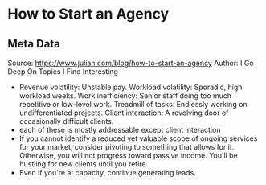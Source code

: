 # How to Start an Agency

## Meta Data

Source:  https://www.julian.com/blog/how-to-start-an-agency 
Author: I Go Deep On Topics I Find Interesting

- Revenue volatility: Unstable pay.
  Workload volatility: Sporadic, high workload weeks.
  Work inefficiency: Senior staff doing too much repetitive or low-level work.
  Treadmill of tasks: Endlessly working on undifferentiated projects.
  Client interaction: A revolving door of occasionally difficult clients.
- each of these is mostly addressable except client interaction
- If you cannot identify a reduced yet valuable scope of ongoing services for your market, consider pivoting to something that allows for it. Otherwise, you will not progress toward passive income. You'll be hustling for new clients until you retire.
- Even if you're at capacity, continue generating leads.
  
